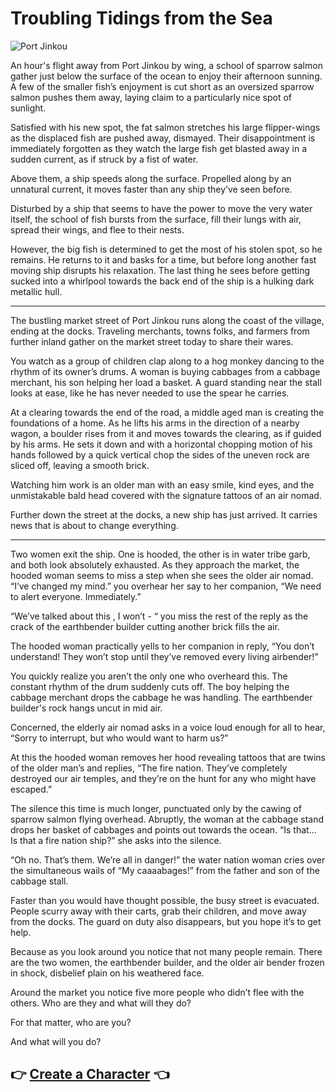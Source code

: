 # Troubling Tidings from the Sea

![Port Jinkou](./0-assets/map.jpg)

An hour's flight away from Port Jinkou by wing, a school of sparrow salmon gather just below the surface of the ocean to enjoy their afternoon sunning. A few of the smaller fish’s enjoyment is cut short as an oversized sparrow salmon pushes them away, laying claim to a particularly nice spot of sunlight. 

Satisfied with his new spot, the fat salmon stretches his large flipper-wings as the displaced fish are pushed away, dismayed. Their disappointment is immediately forgotten as they watch the large fish get blasted away in a sudden current, as if struck by a fist of water. 

Above them, a ship speeds along the surface. Propelled along by an unnatural current, it moves faster than any ship they’ve seen before. 

Disturbed by a ship that seems to have the power to move the very water itself, the school of fish bursts from the surface, fill their lungs with air, spread their wings, and flee to their nests.

However, the big fish is determined to get the most of his stolen spot, so he remains. He returns to it and basks for a time, but before long another fast moving ship disrupts his relaxation. The last thing he sees before getting sucked into a whirlpool towards the back end of the ship is a hulking dark metallic hull.

- - -

The bustling market street of Port Jinkou runs along the coast of the village, ending at the docks. Traveling merchants, towns folks, and farmers from further inland gather on the market street today to share their wares.


You watch as a group of children clap along to a hog monkey dancing to the rhythm of its owner’s drums. A woman is buying cabbages from a cabbage merchant, his son helping her load a basket. A guard standing near the stall looks at ease, like he has never needed to use the spear he carries.

At a clearing towards the end of the road, a middle aged man is creating the foundations of a home. As he lifts his arms in the direction of a nearby wagon, a boulder rises from it and moves towards the clearing, as if guided by his arms. He sets it down and with a horizontal chopping motion of his hands followed by a quick vertical chop the sides of the uneven rock are sliced off, leaving a smooth brick. 

Watching him work is an older man with an easy smile, kind eyes, and the unmistakable bald head covered with the signature tattoos of an air nomad.

Further down the street at the docks, a new ship has just arrived. It carries news that is about to change everything.

- - -

Two women exit the ship. One is hooded, the other is in water tribe garb, and both look absolutely exhausted. As they approach the market, the hooded woman seems to miss a step when she sees the older air nomad. “I’ve changed my mind.” you overhear her say to her companion, “We need to alert everyone. Immediately.” 

“We’ve talked about this , I won’t - “ you miss the rest of the reply as the crack of the earthbender builder cutting another brick fills the air.

The hooded woman practically yells to her companion in reply, “You don’t understand! They won’t stop until they’ve removed every living airbender!”

You quickly realize you aren’t the only one who overheard this. The constant rhythm of the drum suddenly cuts off. The boy helping the cabbage merchant drops the cabbage he was handling. The earthbender builder's rock hangs uncut in mid air. 

Concerned, the elderly air nomad asks in a voice loud enough for all to hear, “Sorry to interrupt, but who would want to harm us?”

At this the hooded woman removes her hood revealing tattoos that are twins of the older man’s and replies, “The fire nation. They’ve completely destroyed our air temples, and they’re on the hunt for any who might have escaped.”

The silence this time is much longer, punctuated only by the cawing of sparrow salmon flying overhead. Abruptly, the woman at the cabbage stand drops her basket of cabbages and points out towards the ocean. “Is that… Is that a fire nation ship?” she asks into the silence. 

“Oh no. That’s them. We’re all in danger!” the water nation woman cries over the simultaneous wails of “My caaaabages!” from the father and son of the cabbage stall.

Faster than you would have thought possible, the busy street is evacuated. People scurry away with their carts, grab their children, and move away from the docks. The guard on duty also disappears, but you hope it’s to get help. 

Because as you look around you notice that not many people remain. There are the two women, the earthbender builder, and the older air bender frozen in shock, disbelief plain on his weathered face. 

Around the market you notice five more people who didn’t flee with the others. Who are they and what will they do? 

For that matter, who are you? 

And what will you do?

## :point_right: [Create a Character](./1-character-creation.md) :point_left:
